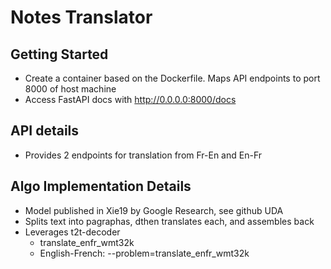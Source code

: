 # Notes Translator

## Getting Started

* Create a container based on the Dockerfile. Maps API endpoints to port 8000 of host machine
* Access FastAPI docs with http://0.0.0.0:8000/docs

## API details
* Provides 2 endpoints for translation from Fr-En and En-Fr

## Algo Implementation Details

* Model published in Xie19 by Google Research, see github UDA
* Splits text into pagraphas, dthen translates each, and assembles back
* Leverages t2t-decoder 
    * translate_enfr_wmt32k
    * English-French: --problem=translate_enfr_wmt32k



